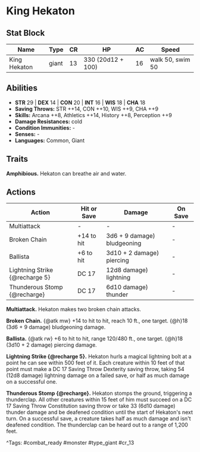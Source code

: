 # King Hekaton

## Stat Block

| Name | Type | CR | HP | AC | Speed |
|------|------|----|----|----|-------|
| King Hekaton | giant | 13 | 330 (20d12 + 100) | 16 | walk 50, swim 50 |

## Abilities

- **STR** 29 | **DEX** 14 | **CON** 20 | **INT** 16 | **WIS** 18 | **CHA** 18
- **Saving Throws:** STR ++14, CON ++10, WIS ++9, CHA ++9  
- **Skills:** Arcana ++8, Athletics ++14, History ++8, Perception ++9  
- **Damage Resistances:** cold  
- **Condition Immunities:** -  
- **Senses:** -  
- **Languages:** Common, Giant

## Traits

**Amphibious.** Hekaton can breathe air and water.


## Actions

| Action | Hit or Save | Damage | On Save |
|--------|--------------|--------|----------|
| Multiattack | - | - | - |
| Broken Chain | +14 to hit | 3d6 + 9 damage) bludgeoning | - |
| Ballista | +6 to hit | 3d10 + 2 damage) piercing | - |
| Lightning Strike {@recharge 5} | DC 17 | 12d8 damage) lightning | - |
| Thunderous Stomp {@recharge} | DC 17 | 6d10 damage) thunder | - |

**Multiattack.** Hekaton makes two broken chain attacks.

**Broken Chain.** {@atk mw} +14 to hit to hit, reach 10 ft., one target. {@h}18 (3d6 + 9 damage) bludgeoning damage.

**Ballista.** {@atk rw} +6 to hit to hit, range 120/480 ft., one target. {@h}18 (3d10 + 2 damage) piercing damage.

**Lightning Strike {@recharge 5}.** Hekaton hurls a magical lightning bolt at a point he can see within 500 feet of it. Each creature within 10 feet of that point must make a DC 17 Saving Throw Dexterity saving throw, taking 54 (12d8 damage) lightning damage on a failed save, or half as much damage on a successful one.

**Thunderous Stomp {@recharge}.** Hekaton stomps the ground, triggering a thunderclap. All other creatures within 15 feet of him must succeed on a DC 17 Saving Throw Constitution saving throw or take 33 (6d10 damage) thunder damage and be deafened condition until the start of Hekaton's next turn. On a successful save, a creature takes half as much damage and isn't deafened condition. The thunderclap can be heard out to a range of 1,200 feet.


^Tags: #combat_ready #monster #type_giant #cr_13